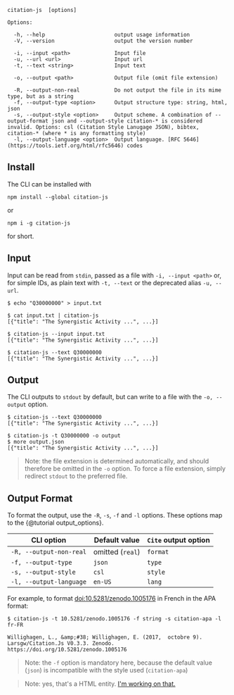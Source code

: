 ```
citation-js  [options]

Options:

  -h, --help                      output usage information
  -V, --version                   output the version number
  
  -i, --input <path>              Input file
  -u, --url <url>                 Input url
  -t, --text <string>             Input text
  
  -o, --output <path>             Output file (omit file extension)
  
  -R, --output-non-real           Do not output the file in its mime type, but as a string
  -f, --output-type <option>      Output structure type: string, html, json
  -s, --output-style <option>     Output scheme. A combination of --output-format json and --output-style citation-* is considered invalid. Options: csl (Citation Style Lanugage JSON), bibtex, citation-* (where * is any formatting style)
  -l, --output-language <option>  Output language. [RFC 5646](https://tools.ietf.org/html/rfc5646) codes
```
## Install

The CLI can be installed with

    npm install --global citation-js

or

    npm i -g citation-js

for short.

## Input

Input can be read from `stdin`, passed as a file with `-i, --input <path>` or, for simple IDs, as plain text with `-t, --text` or the deprecated alias `-u, --url`.

    $ echo "Q30000000" > input.txt
    
    $ cat input.txt | citation-js
    [{"title": "The Synergistic Activity ...", ...}]

    $ citation-js --input input.txt
    [{"title": "The Synergistic Activity ...", ...}]

    $ citation-js --text Q30000000
    [{"title": "The Synergistic Activity ...", ...}]

## Output

The CLI outputs to `stdout` by default, but can write to a file with the `-o, --output` option.

    $ citation-js --text Q30000000
    [{"title": "The Synergistic Activity ...", ...}]
    
    $ citation-js -t Q30000000 -o output
    $ more output.json
    [{"title": "The Synergistic Activity ...", ...}]

> Note: the file extension is determined automatically, and should therefore be omitted in the `-o` option. To force a file extension, simply redirect `stdout` to the preferred file.

## Output Format

To format the output, use the `-R`, `-s`, `-f` and `-l` options. These options map to the {@tutorial output_options}.

| CLI option              | Default value    | `Cite` output option |
|-------------------------|------------------|----------------------|
| `-R, --output-non-real` | omitted (`real`) | `format`             |
| `-f, --output-type`     | `json`           | `type`               |
| `-s, --output-style`    | `csl`            | `style`              |
| `-l, --output-language` | `en-US`          | `lang`               |

For example, to format [doi:10.5281/zenodo.1005176](https://doi.org/10.5281/zenodo.1005176) in French in the APA format:

    $ citation-js -t 10.5281/zenodo.1005176 -f string -s citation-apa -l fr-FR

    Willighagen, L., &amp;#38; Willighagen, E. (2017,  octobre 9). Larsgw/Citation.Js V0.3.3. Zenodo. https://doi.org/10.5281/zenodo.1005176

> Note: the `-f` option is mandatory here, because the default value (`json`) is incompatible with the style used (`citation-apa`)

> Note: yes, that's a HTML entity. [I'm working on that.](https://github.com/larsgw/citation.js/issues/74)

